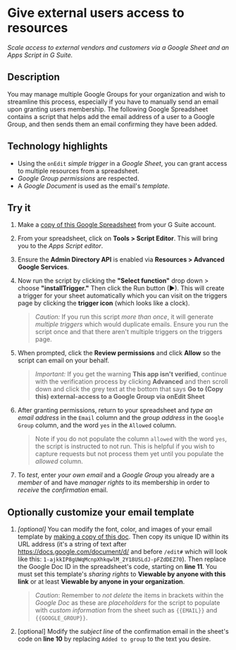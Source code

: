 # Give external users access to resources

*Scale access to external vendors and customers via a Google Sheet and an Apps
Script in G Suite.*

## Description

You may manage multiple Google Groups for your organization and wish to streamline this process, especially if you have to manually send an email upon granting users membership. The following Google Spreadsheet contains a script that helps add the email address of a user to a Google Group, and then sends them an email confirming they have been added.

## Technology highlights

* Using the `onEdit` *simple trigger* in a *Google Sheet*, you can grant access to multiple resources from a spreadsheet.
* *Google Group permissions* are respected.
* A *Google Document* is used as the email's *template*.

## Try it

1. Make a [copy of this Google Spreadsheet](https://docs.google.com/spreadsheets/d/1kNuOc_evfqbu8dVJIA5N4r27d_Ubnr915eln4cbq2cU/copy) from your G Suite account.
1. From your spreadsheet, click on **Tools > Script Editor**. This will bring you to the *Apps Script editor*.
1. Ensure the **Admin Directory API** is enabled via **Resources > Advanced Google Services**.
1. Now run the script by clicking the **"Select function"** drop down > choose **"installTrigger."** Then click the Run button (►). This will create a trigger for your sheet automatically which you can visit on the triggers page by clicking the **trigger icon** (which looks like a clock).

    > *Caution:* If you run this script *more than once*, it will generate *multiple triggers* which would duplicate emails. Ensure you run the script once and that there aren't multiple triggers on the triggers page.
1. When prompted, click the **Review permissions** and click **Allow** so the script can email on your behalf.

   > *Important:* If you get the warning **This app isn't verified**, continue with the verification process by clicking **Advanced** and then scroll down and click the grey text at the bottom that says **Go to (Copy this) external-access to a Google Group via onEdit Sheet**
1. After granting permissions, return to your spreadsheet and *type an email address* in the `Email` column and the *group address* in the `Google Group` column, and the word `yes` in the `Allowed` column.

   > Note if you do not populate the column `allowed` with the word `yes`, the script is instructed to not run. This is helpful if you wish to capture requests but not process them yet until you populate the *allowed* column. 

1. To *test*, enter *your own email* and a *Google Group* you already are a *member* of and have *manager rights* to its membership in order to *receive* the *confirmation* email.

## Optionally customize your email template

1. *[optional]* You can modify the font, color, and images of your email template by [making a copy of this doc](https://docs.google.com/document/d/1-ajkkIP8gUWqMcnpXhkqwlM_2Y18USLdJ-pFZdDEZ70/copy). Then copy its unique ID within its URL address (it's a string of text after https://docs.google.com/document/d/ and before `/edit#`  which will look like this: `1-ajkkIP8gUWqMcnpXhkqwlM_2Y18USLdJ-pFZdDEZ70`). Then replace the Google Doc ID in the spreadsheet's code, starting on **line 11**. You must set this template's *sharing rights* to **Viewable by anyone with this link** or at least **Viewable by anyone in your organization**.

   > *Caution*: Remember to *not delete* the items in brackets within the *Google Doc* as these are *placeholders* for the script to populate with *custom information* from the sheet such as `{{EMAIL}}` and `{{GOOGLE_GROUP}}`.

1. [optional] Modify the *subject line* of the confirmation email in the sheet's code on **line 10** by replacing `Added to group` to the text you desire.